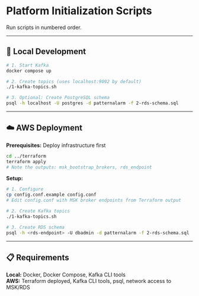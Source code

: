 # Platform Initialization Scripts

Run scripts in numbered order.

---

## 🐳 Local Development
```bash
# 1. Start Kafka
docker compose up

# 2. Create topics (uses localhost:9092 by default)
./1-kafka-topics.sh

# 3. Optional: Create PostgreSQL schema
psql -h localhost -U postgres -d patternalarm -f 2-rds-schema.sql
```

---

## ☁️ AWS Deployment

**Prerequisites:** Deploy infrastructure first
```bash
cd ../terraform
terraform apply
# Note the outputs: msk_bootstrap_brokers, rds_endpoint
```

**Setup:**
```bash
# 1. Configure
cp config.conf.example config.conf
# Edit config.conf with MSK broker endpoints from Terraform output

# 2. Create Kafka topics
./1-kafka-topics.sh

# 3. Create RDS schema
psql -h <rds-endpoint> -U dbadmin -d patternalarm -f 2-rds-schema.sql
```

---

## 📋 Requirements

**Local:** Docker, Docker Compose, Kafka CLI tools  
**AWS:** Terraform deployed, Kafka CLI tools, psql, network access to MSK/RDS